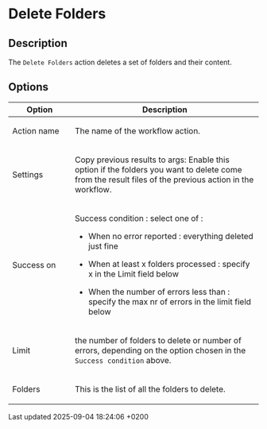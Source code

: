 <div id="header">

# Delete Folders

</div>

<div id="content">

<div class="sect1">

## Description

<div class="sectionbody">

<div class="paragraph">

The `Delete Folders` action deletes a set of folders and their content.

</div>

</div>

</div>

<div class="sect1">

## Options

<div class="sectionbody">

<table>
<colgroup>
<col style="width: 25%" />
<col style="width: 75%" />
</colgroup>
<thead>
<tr class="header">
<th>Option</th>
<th>Description</th>
</tr>
</thead>
<tbody>
<tr class="odd">
<td><p>Action name</p></td>
<td><p>The name of the workflow action.</p></td>
</tr>
<tr class="even">
<td><p>Settings</p></td>
<td><p>Copy previous results to args: Enable this option if the folders you want to delete come from the result files of the previous action in the workflow.</p></td>
</tr>
<tr class="odd">
<td><p>Success on</p></td>
<td><div class="content">
<div class="paragraph">
<p>Success condition : select one of :</p>
</div>
<div class="ulist">
<ul>
<li><p>When no error reported : everything deleted just fine</p></li>
<li><p>When at least x folders processed : specify x in the Limit field below</p></li>
<li><p>When the number of errors less than : specify the max nr of errors in the limit field below</p></li>
</ul>
</div>
</div></td>
</tr>
<tr class="even">
<td><p>Limit</p></td>
<td><p>the number of folders to delete or number of errors, depending on the option chosen in the <code>Success condition</code> above.</p></td>
</tr>
<tr class="odd">
<td><p>Folders</p></td>
<td><div class="content">
<div class="paragraph">
<p>This is the list of all the folders to delete.</p>
</div>
</div></td>
</tr>
</tbody>
</table>

</div>

</div>

</div>

<div id="footer">

<div id="footer-text">

Last updated 2025-09-04 18:24:06 +0200

</div>

</div>
